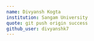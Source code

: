 ```yaml
---
name: Divyansh Kogta
institution: Sangam University
quote: git push origin success
github_user: divyanshk7
---
```

